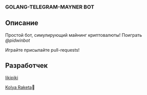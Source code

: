 ### GOLANG-TELEGRAM-MAYNER BOT

## Описание

Простой бот, симулирующий майнинг криптовалюты! Поиграть *@pidwinbot*

Играйте присылайте pull-requests!

## Разработчек 
[likipiki](https://github.com/LikiPiki)

[Kolya Raketa](https://github.com/kolyaraketa)🚀

